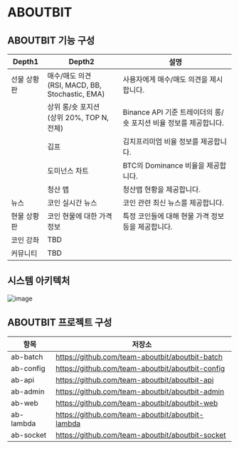 # ABOUTBIT

## ABOUTBIT 기능 구성

Depth1 | Depth2 | 설명
-- | -- | -- |
선물 상황판 | 매수/매도 의견<br>(RSI, MACD, BB, Stochastic, EMA) | 사용자에게 매수/매도 의견을 제시합니다.
  | 상위 롱/숏 포지션<br>(상위 20%, TOP N, 전체) | Binance API 기준 트레이더의 롱/숏 포지션 비율 정보를 제공합니다.
  | 김프 | 김치프리미엄 비율 정보를 제공합니다.
  | 도미넌스 차트 | BTC의 Dominance 비율을 제공합니다.
  | 청산 맵 | 청산맵 현황을 제공합니다.
뉴스 | 코인 실시간 뉴스 | 코인 관련 최신 뉴스를 제공합니다.
현물 상황판 | 코인 현물에 대한 가격 정보 | 특정 코인들에 대해 현물 가격 정보 등을 제공합니다.
코인 강좌 | TBD
커뮤니티 | TBD

## 시스템 아키텍처
![image](https://user-images.githubusercontent.com/83773834/204828547-0d7012b5-dc2d-47af-868a-0dfa66027933.png)

## ABOUTBIT 프로젝트 구성

항목 | 저장소
-- | -- |
ab-batch | https://github.com/team-aboutbit/aboutbit-batch
ab-config | https://github.com/team-aboutbit/aboutbit-config
ab-api | https://github.com/team-aboutbit/aboutbit-api
ab-admin | https://github.com/team-aboutbit/aboutbit-admin
ab-web | https://github.com/team-aboutbit/aboutbit-web
ab-lambda | https://github.com/team-aboutbit/aboutbit-lambda
ab-socket | https://github.com/team-aboutbit/aboutbit-socket
